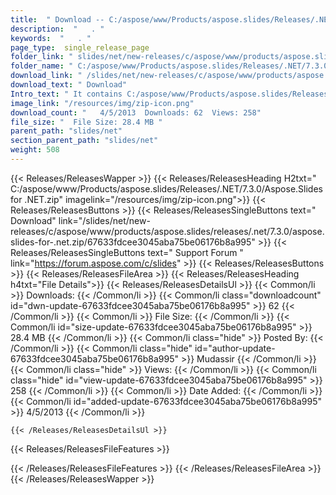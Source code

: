 ```yaml
---
title:  " Download -- C:/aspose/www/Products/aspose.slides/Releases/.NET/7.3.0/Aspose.Slides for .NET.zip " 
description:  "   . " 
keywords:  "   . " 
page_type:  single_release_page
folder_link: " slides/net/new-releases/c/aspose/www/products/aspose.slides/releases/.net/7.3.0/aspose.slides-for-.net.zip/"
folder_name: " C:/aspose/www/Products/aspose.slides/Releases/.NET/7.3.0/Aspose.Slides for .NET.zip"
download_link: " /slides/net/new-releases/c/aspose/www/products/aspose.slides/releases/.net/7.3.0/aspose.slides-for-.net.zip/67633fdcee3045aba75be06176b8a995"
download_text: " Download"
Intro_text: " It contains C:/aspose/www/Products/aspose.slides/Releases/.NET/7.3.0/Aspose.Slides for .NET.zip release."
image_link: "/resources/img/zip-icon.png"
download_count: "   4/5/2013  Downloads: 62  Views: 258"
file_size: "  File Size: 28.4 MB "
parent_path: "slides/net"
section_parent_path: "slides/net"
weight: 508
---
```



{{< Releases/ReleasesWapper >}}
  {{< Releases/ReleasesHeading H2txt=" C:/aspose/www/Products/aspose.slides/Releases/.NET/7.3.0/Aspose.Slides for .NET.zip" imagelink="/resources/img/zip-icon.png">}}
  {{< Releases/ReleasesButtons >}}
    {{< Releases/ReleasesSingleButtons text=" Download" link="/slides/net/new-releases/c/aspose/www/products/aspose.slides/releases/.net/7.3.0/aspose.slides-for-.net.zip/67633fdcee3045aba75be06176b8a995" >}}
    {{< Releases/ReleasesSingleButtons text=" Support Forum " link="https://forum.aspose.com/c/slides" >}}
  {{< Releases/ReleasesButtons >}}
  {{< Releases/ReleasesFileArea >}}
    {{< Releases/ReleasesHeading h4txt="File Details">}}
    {{< Releases/ReleasesDetailsUl >}}
            {{< Common/li  >}} Downloads: {{< /Common/li >}} 
      {{< Common/li class="downloadcount" id="dwn-update-67633fdcee3045aba75be06176b8a995" >}} 62 {{< /Common/li >}} 
      {{< Common/li  >}} File Size: {{< /Common/li >}} 
      {{< Common/li id="size-update-67633fdcee3045aba75be06176b8a995" >}} 28.4 MB {{< /Common/li >}} 
      {{< Common/li  class="hide" >}} Posted By: {{< /Common/li >}} 
      {{< Common/li class="hide" id="author-update-67633fdcee3045aba75be06176b8a995" >}} Mudassir {{< /Common/li >}} 
      {{< Common/li class="hide"  >}} Views: {{< /Common/li >}} 
      {{< Common/li class="hide" id="view-update-67633fdcee3045aba75be06176b8a995" >}} 258 {{< /Common/li >}} 
      {{< Common/li  >}} Date Added: {{< /Common/li >}} 
      {{< Common/li id="added-update-67633fdcee3045aba75be06176b8a995" >}} 4/5/2013  {{< /Common/li >}} 

    {{< /Releases/ReleasesDetailsUl >}}

  {{< Releases/ReleasesFileFeatures >}}
      
  {{< /Releases/ReleasesFileFeatures >}}
 {{< /Releases/ReleasesFileArea >}}
{{< /Releases/ReleasesWapper >}}
